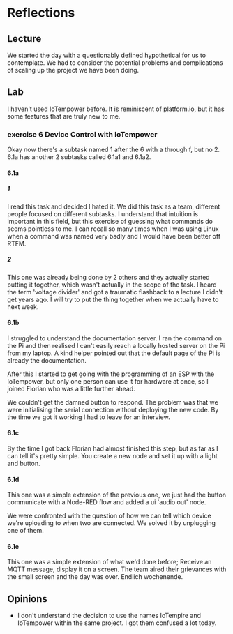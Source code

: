 # Reflections

## Lecture
We started the day with a questionably defined hypothetical for us to contemplate. We had to consider the potential problems and complications of scaling up the project we have been doing.

## Lab
I haven't used IoTempower before. It is reminiscent of platform.io, but it has some features that are truly new to me.

### exercise 6 Device Control with IoTempower
Okay now there's a subtask named 1 after the 6 with a through f, but no 2. 6.1a has another 2 subtasks called 6.1a1 and 6.1a2.

#### 6.1a

##### 1
I read this task and decided I hated it. We did this task as a team, different people focused on different subtasks. I understand that intuition is important in this field, but this exercise of guessing what commands do seems pointless to me. I can recall so many times when I was using Linux when a command was named very badly and I would have been better off RTFM.

##### 2
This one was already being done by 2 others and they actually started putting it together, which wasn't actually in the scope of the task.
I heard the term 'voltage divider' and got a traumatic flashback to a lecture I didn't get years ago. I will try to put the thing together when we actually have to next week.

#### 6.1b
I struggled to understand the documentation server. I ran the command on the Pi and then realised I can't easily reach a locally hosted server on the Pi from my laptop. A kind helper pointed out that the default page of the Pi is already the documentation.

After this I started to get going with the programming of an ESP with the IoTempower, but only one person can use it for hardware at once, so I joined Florian who was a little further ahead.

We couldn't get the damned button to respond. The problem was that we were initialising the serial connection without deploying the new code. By the time we got it working I had to leave for an interview.

#### 6.1c
By the time I got back Florian had almost finished this step, but as far as I can tell it's pretty simple. You create a new node and set it up with a light and button.

#### 6.1d
This one was a simple extension of the previous one, we just had the button communicate with a Node-RED flow and added a ui 'audio out' node.

We were confronted with the question of how we can tell which device we're uploading to when two are connected. We solved it by unplugging one of them.

#### 6.1e
This one was a simple extension of what we'd done before; Receive an MQTT message, display it on a screen. The team aired their grievances with the small screen and the day was over. Endlich wochenende.

## Opinions

- I don't understand the decision to use the names IoTempire and IoTempower within the same project. I got them confused a lot today.
